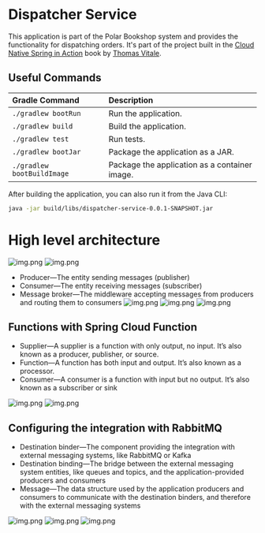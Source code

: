 # Dispatcher Service

This application is part of the Polar Bookshop system and provides the functionality for dispatching orders.
It's part of the project built in the [Cloud Native Spring in Action](https://www.manning.com/books/cloud-native-spring-in-action) book
by [Thomas Vitale](https://www.thomasvitale.com).

## Useful Commands

| Gradle Command	         | Description                                   |
|:---------------------------|:----------------------------------------------|
| `./gradlew bootRun`        | Run the application.                          |
| `./gradlew build`          | Build the application.                        |
| `./gradlew test`           | Run tests.                                    |
| `./gradlew bootJar`        | Package the application as a JAR.             |
| `./gradlew bootBuildImage` | Package the application as a container image. |

After building the application, you can also run it from the Java CLI:

```bash
java -jar build/libs/dispatcher-service-0.0.1-SNAPSHOT.jar
```
# High level architecture
![img.png](assets/broker-1.png)
![img.png](assets/broker-2.png)
- Producer—The entity sending messages (publisher)
- Consumer—The entity receiving messages (subscriber)
- Message broker—The middleware accepting messages from producers and routing them to consumers
![img.png](assets/broker-3.png)
![img.png](assets/broker-4.png)
![img.png](assets/broker-5.png)
## Functions with Spring Cloud Function
- Supplier—A supplier is a function with only output, no input. It’s also
known as a producer, publisher, or source.
- Function—A function has both input and output. It’s also known as a
processor.
- Consumer—A consumer is a function with input but no output. It’s also
known as a subscriber or sink

![img.png](assets/broker-6.png)
![img.png](assets/broker-7.png)

## Configuring the integration with RabbitMQ
- Destination binder—The component providing the integration with
external messaging systems, like RabbitMQ or Kafka
- Destination binding—The bridge between the external messaging
  system entities, like queues and topics, and the application-provided
  producers and consumers
- Message—The data structure used by the application producers and
  consumers to communicate with the destination binders, and therefore
  with the external messaging systems

![img.png](assets/broker-8.png)
![img.png](assets/broker-9.png)
![img.png](assets/broker-10.png)